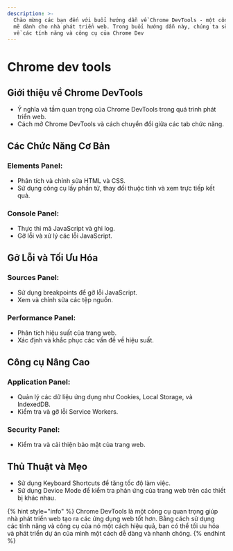 ```yaml
---
description: >-
  Chào mừng các bạn đến với buổi hướng dẫn về Chrome DevTools - một công cụ mạnh
  mẽ dành cho nhà phát triển web. Trong buổi hướng dẫn này, chúng ta sẽ tìm hiểu
  về các tính năng và công cụ của Chrome Dev
---
```


# Chrome dev tools

## **Giới thiệu về Chrome DevTools**

* Ý nghĩa và tầm quan trọng của Chrome DevTools trong quá trình phát triển web.
* Cách mở Chrome DevTools và cách chuyển đổi giữa các tab chức năng.

## **Các Chức Năng Cơ Bản**

### **Elements Panel:**

* Phân tích và chỉnh sửa HTML và CSS.
* Sử dụng công cụ lấy phần tử, thay đổi thuộc tính và xem trực tiếp kết quả.

### **Console Panel:**

* Thực thi mã JavaScript và ghi log.
* Gỡ lỗi và xử lý các lỗi JavaScript.

## **Gỡ Lỗi và Tối Ưu Hóa**

### **Sources Panel:**

* Sử dụng breakpoints để gỡ lỗi JavaScript.
* Xem và chỉnh sửa các tệp nguồn.

### **Performance Panel:**

* Phân tích hiệu suất của trang web.
* Xác định và khắc phục các vấn đề về hiệu suất.

## **Công cụ Nâng Cao**

### **Application Panel:**

* Quản lý các dữ liệu ứng dụng như Cookies, Local Storage, và IndexedDB.
* Kiểm tra và gỡ lỗi Service Workers.

### **Security Panel:**

* Kiểm tra và cải thiện bảo mật của trang web.

## **Thủ Thuật và Mẹo**

* Sử dụng Keyboard Shortcuts để tăng tốc độ làm việc.
* Sử dụng Device Mode để kiểm tra phản ứng của trang web trên các thiết bị khác nhau.



{% hint style="info" %}
Chrome DevTools là một công cụ quan trọng giúp nhà phát triển web tạo ra các ứng dụng web tốt hơn. Bằng cách sử dụng các tính năng và công cụ của nó một cách hiệu quả, bạn có thể tối ưu hóa và phát triển dự án của mình một cách dễ dàng và nhanh chóng.
{% endhint %}
